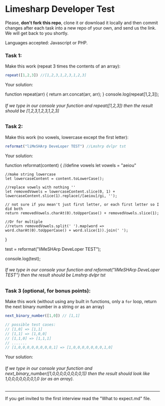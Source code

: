 # Limesharp Developer Test

Please, **don't fork this repo**, clone it or download it locally and then commit changes after each task into a new repo of your own, and send us the link. We will get back to you shortly. 

Languages accepted: Javascript or PHP. 

### Task 1: 
Make this work (repeat 3 times the contents of an array):
```javascript
repeat([1,2,3]) //[1,2,3,1,2,3,1,2,3]
```
Your solution:

function repeat(arr) {
    return arr.concat(arr, arr);
}
console.log(repeat[1,2,3]);

###### If we type in our console your function and repeat([1,2,3]) then the result should be [1,2,3,1,2,3,1,2,3] 

### Task 2:
Make this work (no vowels, lowercase except the first letter):
```javascript
reformat("liMeSHArp DeveLoper TEST") //Lmshrp dvlpr tst
```
Your solution:

function reformat(content) {
    //define vowels
    let vowels = "aeiou"

    //make string lowercase 
    let lowercaseContent = content.toLowerCase();

    //replace vowels with nothing ''
    let removedVowels = lowercaseContent.slice(0, 1) + lowercaseContent.slice(1).replace(/[aeiou]/gi, '');

    // not sure if you mean't just first letter, or each first letter so I did both
    return removedVowels.charAt(0).toUpperCase() + removedVowels.slice(1);

    //Or for multiple
    //return removedVowels.split(' ').map(word => word.charAt(0).toUpperCase() + word.slice(1)).join(' ');
}

test = reformat("liMeSHArp DeveLoper TEST");

console.log(test);

###### If we type in our console your function and reformat("liMeSHArp DeveLoper TEST") then the result should be Lmshrp dvlpr tst


### Task 3 (optional, for bonus points):
Make this work (without using any built in functions, only a `for` loop, return the next binary number in a string or as an array)
```javascript
next_binary_number([1,0]) // [1,1]

// possible test cases:
// [1,0] => [1,1]
// [1,1] => [1,0,0]
// [1,1,0] => [1,1,1]
// .......
// [1,0,0,0,0,0,0,0,0,1] => [1,0,0,0,0,0,0,0,1,0]
```
Your solution:

###### If we type in our console your function and next_binary_number([1,0,0,0,0,0,0,0,0,1]) then the result should look like 1,0,0,0,0,0,0,0,1,0 (or as an array).

---

If you get invited to the first interview read the "What to expect.md" file.